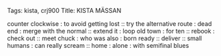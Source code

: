 Tags: kista, crj900
Title: KISTA MÄSSAN
  
counter clockwise : to avoid getting lost :: try the alternative route : dead end : merge with the normal :: extend it : loop old town : for ten :: rebook : check out :: meet chuck : who was also : born ready :: deliver :: small humans : can really scream :: home : alone : with semifinal blues
